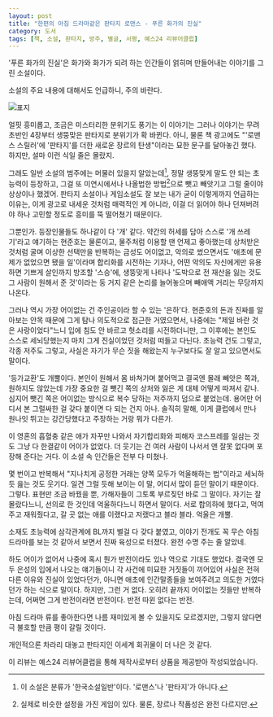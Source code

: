 ```yaml
---
layout: post
title: "한편의 아침 드라마같은 판타지 로맨스 - 푸른 화가의 진실"
category: 도서
tags: [책, 소설, 판타지, 방주, 별글, 서평, 예스24 리뷰어클럽]
---
```


'푸른 화가의 진실'은 화가와 화가가 되려 하는 인간들이 얽히며 만들어내는 이야기를 그린 소설이다.

<div class="im im-warning">
소설의 주요 내용에 대해서도 언급하니, 주의 바란다.
</div>

![표지](https://lh3.googleusercontent.com/-odhxdMhiFZk/WZcnZKeUoaI/AAAAAAAAWSo/6vPyC24A7ngD0cqa2Em6IuZ2iKxDtrPlgCE0YBhgL/s480/truth-of-the-blue-painter-book.jpg)

얼핏 흥미롭고, 조금은 미스터리한 분위기도 풍기는 이 이야기는
그러나 이야기는 무려 초반인 4장부터 생뚱맞은 판타지로 분위기가 확 바뀐다.
아니, 물론 책 광고에도 "'로맨스 스릴러'에 '판타지'를 더한 새로운 장르의 탄생"이라는 묘한 문구를 달아놓긴 했다.
하지만, 설마 이런 식일 줄은 몰랐지.

그래도 일반 소설의 범주에는 머물러 있을지 알았는데[^1],
정말 생뚱맞게 말도 안 되는 초능력이 등장하고,
그걸 또 미연시에서나 나올법한 방법[^2]으로 뺏고 빼앗기고 그럴 줄이야 상상이나 했겠어.
판타지 소설이나 게임소설도 잘 보는 내가 굳이 이렇게까지 언급하는 이유는,
이게 광고로 내세운 것처럼 매력적인 게 아니라,
이걸 더 읽어야 하나 던져버려야 하나 고민할 정도로 흥미를 뚝 떨어쳤기 때문이다.

[^1]: 이 소설은 분류가 '한국소설일반'이다. '로맨스'나 '판타지'가 아니다.

[^2]: 실제로 비슷한 설정을 가진 게임이 있다. 물론, 장르나 작품성은 완전 다르지만.

그뿐인가.
등장인물들도 하나같이 다 '개' 같다.
약간의 허세를 담아 스스로 '개 쓰레기'라고 얘기하는 현준호는 물론이고,
물주처럼 이용할 땐 언제고 좋아했는데 상처받은 것처럼 굴며 이상한 선택만을 반복하는 금성도 어이없고,
악의로 썼으면서도 '애초에 문제가 없었으면 됐을 일'이라며 합리화를 시전하는 기자나,
어떤 악의도 자신에게만 유용하면 기쁘게 살인까지 방조할 '스승'에,
생뚱맞게 나타나 '도박으로 전 재산을 잃는 것도 그 사람이 원해서 준 것'이라는 둥 거지 같은 논리를 늘어놓으며 빼애액 거리는 무당까지 나온다.

그러나 역시 가장 어이없는 건 주인공이라 할 수 있는 '은하'다.
현준호의 돈과 진짜를 알아보는 안목 때문에 그게 탐나 의도적으로 접근한 거였으면서,
나중에는 "제일 바란 것은 사랑이었다"느니 입에 침도 안 바르고 헛소리를 시전하더니만,
그 이후에는 본인도 스스로 세뇌당했는지 마치 그게 진실이었던 것처럼 떠들고 다닌다.
초능력 건도 그렇고, 각종 저주도 그렇고,
사실은 자기가 무슨 짓을 해왔는지 누구보다도 잘 알고 있으면서도 말이다.

'등가교환'도 개뿔이다.
본인이 원해서 몸 바쳐가며 붙어먹고 결국엔 몰래 빼앗은 쪽과,
원하지도 않았는데 가장 중요한 걸 뺏긴 쪽의 상처와 잃은 게 대체 어떻게 따져서 같나.
심지어 뺏긴 쪽은 어이없는 방식으로 복수 당하는 저주까지 덤으로 붙었는데.
용어만 어디서 본 그럴싸한 걸 갖다 붙이면 다 되는 건지 아나.
솔직히 말해, 이게 클럽에서 만나 원나잇 뛰고는 강간당했다고 주장하는 거랑 뭐가 다른가.

이 영혼의 흡혈충 같은 애가 자꾸만 나와서 자기합리화와 피해자 코스프레를 일삼는 것도
그냥 다 한결같이 어이가 없었다.
더 웃기는 건 여러 사람이 나서서 앤 잘못 없다며 포장해 준다는 거다.
이 소설 속 인간들은 전부 다 미쳤나.

몇 번이고 반복해서 "지나치게 공정한 거래는 양쪽 모두가 억울해하는 법"이라고 세뇌하듯 읊는 것도 웃기다.
일견 그럴 듯해 보이는 이 말, 어디서 많이 듣던 말이기 때문이다.
그렇다.
표현만 조금 바꿨을 뿐, 가해자들이 그토록 부르짖던 바로 그 말이다.
자기는 잘 몰랐다느니, 선의로 한 것인데 억울하다느니 하면서 말이다.
서로 합의하에 했다고, 먹여주고 재워줬다고, 갈 곳 없는 애를 이랬다고 저랬다고 블라 블라.
억울은 개뿔.

소재도 초능력에 삼각관계에 BL까지 별걸 다 갖다 붙였고,
이야기 전개도 꼭 무슨 아침 드라마를 보는 것 같아서
보면서 진짜 육성으로 터졌다.
완전 수명 주는 줄 알았네.

하도 어이가 없어서 나중에 혹시 뭔가 반전이라도 있나 역으로 기대도 했었다.
결국엔 모두 은성의 입에서 나오는 얘기들이니
각 사건에 미묘한 거짓들이 끼어있어
사실은 전혀 다른 이유와 진실이 있었다던가,
아니면 애초에 인간말종들을 보여주려고 의도한 거였다던가 하는 식으로 말이다.
하지만, 그런 거 없다.
오히려 끝까지 어이없는 짓들만 반복하는데, 어쩌면 그게 반전이라면 반전이다.
반전 따윈 없다는 반전.

아침 드라마 류를 좋아한다면 나름 재미있게 볼 수 있을지도 모르겠지만,
그렇지 않다면 극 불호할 만큼 평이 갈릴 것이다.

개인적으론 차라리 대놓고 판타지인 이세계 회귀물이 더 나은 것 같다.



<div class="im im-info">
이 리뷰는 예스24 리뷰어클럽을 통해 제작사로부터 상품을 제공받아 작성되었습니다.
</div>
